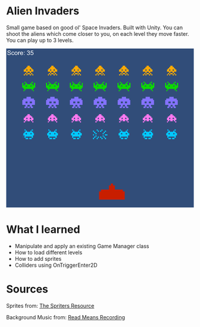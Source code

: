 # Alien Invaders
Small game based on good ol' Space Invaders. Built with Unity. You can shoot the aliens which come closer to you, on each level they move faster. You can play up to 3 levels. 

![alt text](https://github.com/ant100/AlienInvaders/blob/master/ScreenShots/1.png)

# What I learned
* Manipulate and apply an existing Game Manager class
* How to load different levels
* How to add sprites
* Colliders using OnTriggerEnter2D 

# Sources
Sprites from: [The Spriters Resource](https://www.spriters-resource.com)

Background Music from: [Read Means Recording](https://www.youtube.com/channel/UChnxLLvzviaR5NeKOevB8iQ)



